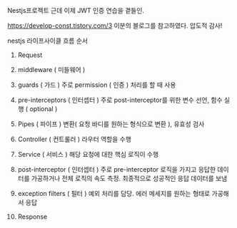 Nestjs프로젝트 근데 이제 JWT 인증 연습을 곁들인.

https://develop-const.tistory.com/3 이분의 블로그를 참고하였다. 압도적 감사!

nestjs 라이프사이클 흐름 순서

1. Request

2. middleware ( 미들웨어 )

3. guards ( 가드 )
   주로 permission ( 인증 ) 처리를 할 때 사용

4. pre-interceptors ( 인터셉터 )
   주로 post-interceptor를 위한 변수 선언, 함수 실행 ( optional )

5. Pipes ( 파이프 )
   변환( 요청 바디를 원하는 형식으로 변환 ), 유효성 검사

6. Controller ( 컨트롤러 )
   라우터 역할을 수행

7. Service ( 서비스 )
   해당 요청에 대한 핵심 로직이 수행

8. post-interceptor ( 인터셉터 )
   주로 pre-interceptor 로직을 가지고 응답한 데이터를 가공하거나 전체 로직의 속도 측정. 최종적으로 성공적인 응답 데이터를 보냄

9. exception filters ( 필터 )
   예외 처리를 담당. 에러 메세지를 원하는 형태로 가공해서 응답

10. Response
